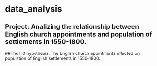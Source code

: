 # data_analysis
## Project: Analizing the relationship between English church appointments and population of settlements in 1550-1800.
##The H0 hypothesis: The English church appintments effected on population of English settlements in 1550-1800.
